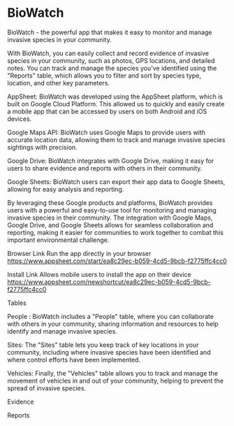 # BioWatch
BioWatch - the powerful app that makes it easy to monitor and manage invasive species in your community. 

With BioWatch, you can easily collect and record evidence of invasive species in your community, such as photos, GPS locations, and detailed notes.
You can track and manage the species you've identified using the "Reports" table, which allows you to filter and sort by species type, location, and other key parameters.

AppSheet: BioWatch was developed using the AppSheet platform, which is built on Google Cloud Platform. This allowed us to quickly and easily create a mobile app that can be accessed by users on both Android and iOS devices.

Google Maps API: BioWatch uses Google Maps to provide users with accurate location data, allowing them to track and manage invasive species sightings with precision.

Google Drive: BioWatch integrates with Google Drive, making it easy for users to share evidence and reports with others in their community.

Google Sheets: BioWatch users can export their app data to Google Sheets, allowing for easy analysis and reporting.

By leveraging these Google products and platforms, BioWatch provides users with a powerful and easy-to-use tool for monitoring and managing invasive species in their community. The integration with Google Maps, Google Drive, and Google Sheets allows for seamless collaboration and reporting, making it easier for communities to work together to combat this important environmental challenge.


Browser Link
Run the app directly in your browser
https://www.appsheet.com/start/ea8c29ec-b059-4cd5-9bcb-f2775ffc4cc0

Install Link
Allows mobile users to install the app on their device
https://www.appsheet.com/newshortcut/ea8c29ec-b059-4cd5-9bcb-f2775ffc4cc0

Tables 

People : BioWatch includes a "People" table, where you can collaborate with others in your community, sharing information and resources to help identify and manage invasive species.

Sites: The "Sites" table lets you keep track of key locations in your community, including where invasive species have been identified and where control efforts have been implemented.

Vehicles: Finally, the "Vehicles" table allows you to track and manage the movement of vehicles in and out of your community, helping to prevent the spread of invasive species.

Evidence

Reports
